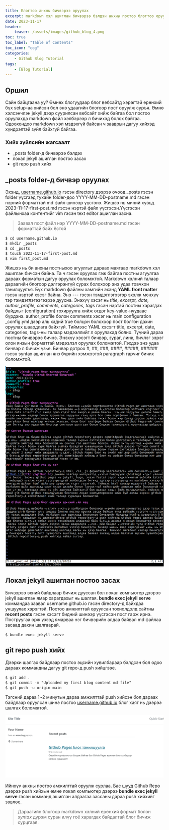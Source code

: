```yaml
---
title: Блогтоо анхны бичвэрээ оруулах
excerpt: markdown хэл ашиглан бичвэрээ бэлдэн анхны постоо блогтоо оруулж үзье!
date: 2023-11-17
header:
    teaser: /assets/images/github_blog_4.png
toc: true
toc_label: "Table of Contents"
toc_icon: "cog"
categories:
    - Github Blog Tutorial
tags:
    - [Blog Tutorial]
---
```

## Оршил
Сайн байцгаана уу? Өмнөх блогуудаар блог вебсайтд хэрэгтэй ерөнхий бүх setup-аа хийсэн бол энэ удаагийн блогоор пост оруулж суръя. Өмнө хэлсэнчлэн jekyll дээр суурилсан вебсайт хийж байгаа бол постоо оруулахда markdown файл хэлбэрээр л бичихэд болох байгаа. Одоохондоо markdown хэл мэдэхгүй байсан ч зааврын дагуу хийхэд хүндрэлтэй зүйл байхгүй байгаа.

### Хийх зүйлсийн жагсаалт
- _posts folder-д бичвэрээ бэлдэх
- локал jekyll ашиглан постоо засах
- git repo push хийх

## _posts folder-д бичвэр оруулах
Эхэнд, [username.github.io](http://username.github.io) гэсэн directory дээрээ очоод _posts гэсэн folder үүсгээд тухайн folder-доо YYYY-MM-DD-postname.md гэсэн нэрний форматтай md файл шинээр үүсгэнэ. Жишээ нь миний хувьд 2023-11-17-first-post.md гэсэн нэртэй файл үүсгэсэн.Үүсгэсэн файлынхаа контентийг vim гэсэн text editor ашиглан засна. 
> Заавал пост файл нэр YYYY-MM-DD-postname.md гэсэн форматтай байх ёстой

```shell
$ cd username.github.io
$ mkdir _posts
$ cd _posts
$ touch 2023-11-17-first-post.md
$ vim first_post.md
```

Жишээ нь би анхны постныхоо агуулгыг дараах маягаар markdown хэл ашиглан бичсэн байна. Та ч гэсэн оруулах гэж байгаа постны агуулгаа дараах форматын дагуу оруулах боломжтой. Markdown хэлний талаар дараагийн блогоор дэлгэрэнгүй сурах болохоор энэ удаа товчхон танилцуулъя. Бүх markdown файлны хамгийн эхэнд **YAML front matter** гэсэн нэртэй хэсэг байна. Энэ --- гэсэн тэмдэглэгээгэр эхэлж мөнхүү тэр тэмдэглэгээгээрээ дуусна. Энэхүү хэсэг нь *title, excerpt, date, author_profile, comments, categories, tags* гэсэн нэртэй постны харагдах байдлыг (configuration) тохируулга хийж өгдөг key-value-нуудаас бүрдэнэ. author_profile болон comments хэсэг нь main configuration _config.yml дээр аль хэдий true болцон болохоор пост болгон дахин оруулах шаардлага байхгүй. Тиймээс YAML хэсэгт title, excerpt, date, categories, tags-ны талаар мэдээллийг л оруулахад болно. Түүний дараа постны бичвэрээ бичнэ. Энэхүү хэсэгт бичвэр, зураг, линк, бичлэг зэрэг олон янзын форматтай мэдээлэл оруулах боломжтой. Гэхдээ энэ удаа бичвэр л бичиж үзье. Бичвэр дотроо #, ##, ###, ####, #####, ###### гэсэн syntax ашиглан янз бүрийн хэмжээтэй paragraph гарчиг бичих боломжтой.

![writing in md](/assets/images/post_content.png)

## Локал jekyll ашиглан постоо засах
Бичвэрээ эхний байдлаар бичиж дууссан бол локал компьютер дээрээ jekyll ашиглан ямар харагдахыг нь шалгая. **bundle exec jekyll serve** коммандаа заавал username.github.io гэсэн directory-д байхдаа уншуулах хэрэгтэй. Постоо амжилттай оруулсан тохиолдолд сайтны **recent posts** гэсэн хэсэгт бидний шинээр үүсгэсэн пост гарж ирнэ. Поструугаа орж үзээд ямарваа нэг бичвэрийн алдаа байвал md файлаа засаад дахин шалгаарай.
```shell
$ bundle exec jekyll serve
```
## git repo push хийх
Дээрхи шалгах байдлаар постоо эцсийн хувилбараар бэлдсэн бол одоо дараах коммандны дагуу git repo-д push хийцгээе. 
```shell
$ git add .
$ git commit -m "Uploaded my first blog content md file"
$ git push -u origin main
```

Тэгсний дараа 1~2 минутын дараа амжилттай push хийсэн бол дараах байдлаар оруулсан шинэ постоо [username.github.io](http://username.github.io) блог хаяг нь дээрээ шалгах боломжтой.

![first_post](/assets/images/first_post.png)

Ийнхүү анхны постоо амжилттай оруулж сурлаа. Бас шууд Github Repo дээрээ push хийхын өмнө локал компьютер дээрээ **bundle exec jekyll serve** гэсэн комманд ашиглан алдаагаа зассаны дараа push хийхийг зөвлөе.

> Дараагийн блогоор markdown хэлний ерөнхий формат болон *syntax* дүрэм суран илүү гоё харагдах байдалтай блог бичиж сурцгаая.